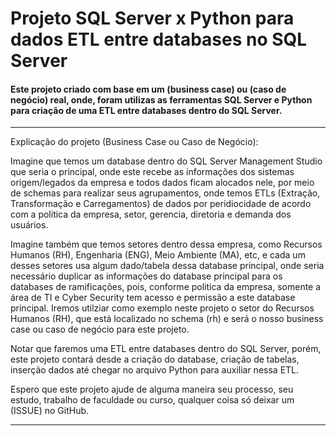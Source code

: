 # Projeto SQL Server x Python para dados ETL entre databases no SQL Server

#### Este projeto criado com base em um (business case) ou (caso de negócio) real, onde, foram utilizas as ferramentas SQL Server e Python para criação de uma ETL entre databases dentro do SQL Server. 

---

Explicação do projeto (Business Case ou Caso de Negócio):

Imagine que temos um database dentro do SQL Server Management Studio que seria o principal, onde este recebe as informações dos sistemas origem/legados da empresa e todos dados ficam alocados nele, por meio de schemas para realizar seus agrupamentos, onde temos ETLs (Extração, Transformação e Carregamentos) de dados por peridiocidade de acordo com a politica da empresa, setor, gerencia, diretoria e demanda dos usuários.

Imagine também que temos setores dentro dessa empresa, como Recursos Humanos (RH), Engenharia (ENG), Meio Ambiente (MA), etc, e cada um desses setores usa algum dado/tabela dessa database principal, onde seria necessário duplicar as informações do database principal para os databases de ramificações, pois, conforme politica da empresa, somente a área de TI e Cyber Security tem acesso e permissão a este database principal. Iremos utilziar como exemplo neste projeto o setor do Recursos Humanos (RH), que está localizado no schema (rh) e será o nosso business case ou caso de negócio para este projeto.

Notar que faremos uma ETL entre databases dentro do SQL Server, porém, este projeto contará desde a criação do database, criação de tabelas, inserção dados até chegar no arquivo Python para auxiliar nessa ETL.

Espero que este projeto ajude de alguma maneira seu processo, seu estudo, trabalho de faculdade ou curso, qualquer coisa só deixar um (ISSUE) no GitHub.

---
